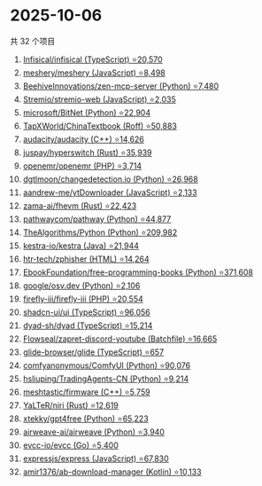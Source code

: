 # 2025-10-06

共 32 个项目

<!-- BEGIN GITHUB -->
<!-- 最后更新时间 2025-10-06 21:21:17 +0800 -->
1. [Infisical/infisical (TypeScript) ⭐20,570](https://github.com/Infisical/infisical)
1. [meshery/meshery (JavaScript) ⭐8,498](https://github.com/meshery/meshery)
1. [BeehiveInnovations/zen-mcp-server (Python) ⭐7,480](https://github.com/BeehiveInnovations/zen-mcp-server)
1. [Stremio/stremio-web (JavaScript) ⭐2,035](https://github.com/Stremio/stremio-web)
1. [microsoft/BitNet (Python) ⭐22,904](https://github.com/microsoft/BitNet)
1. [TapXWorld/ChinaTextbook (Roff) ⭐50,883](https://github.com/TapXWorld/ChinaTextbook)
1. [audacity/audacity (C++) ⭐14,626](https://github.com/audacity/audacity)
1. [juspay/hyperswitch (Rust) ⭐35,939](https://github.com/juspay/hyperswitch)
1. [openemr/openemr (PHP) ⭐3,714](https://github.com/openemr/openemr)
1. [dgtlmoon/changedetection.io (Python) ⭐26,968](https://github.com/dgtlmoon/changedetection.io)
1. [aandrew-me/ytDownloader (JavaScript) ⭐2,133](https://github.com/aandrew-me/ytDownloader)
1. [zama-ai/fhevm (Rust) ⭐22,423](https://github.com/zama-ai/fhevm)
1. [pathwaycom/pathway (Python) ⭐44,877](https://github.com/pathwaycom/pathway)
1. [TheAlgorithms/Python (Python) ⭐209,982](https://github.com/TheAlgorithms/Python)
1. [kestra-io/kestra (Java) ⭐21,944](https://github.com/kestra-io/kestra)
1. [htr-tech/zphisher (HTML) ⭐14,264](https://github.com/htr-tech/zphisher)
1. [EbookFoundation/free-programming-books (Python) ⭐371,608](https://github.com/EbookFoundation/free-programming-books)
1. [google/osv.dev (Python) ⭐2,106](https://github.com/google/osv.dev)
1. [firefly-iii/firefly-iii (PHP) ⭐20,554](https://github.com/firefly-iii/firefly-iii)
1. [shadcn-ui/ui (TypeScript) ⭐96,056](https://github.com/shadcn-ui/ui)
1. [dyad-sh/dyad (TypeScript) ⭐15,214](https://github.com/dyad-sh/dyad)
1. [Flowseal/zapret-discord-youtube (Batchfile) ⭐16,665](https://github.com/Flowseal/zapret-discord-youtube)
1. [glide-browser/glide (TypeScript) ⭐657](https://github.com/glide-browser/glide)
1. [comfyanonymous/ComfyUI (Python) ⭐90,076](https://github.com/comfyanonymous/ComfyUI)
1. [hsliuping/TradingAgents-CN (Python) ⭐9,214](https://github.com/hsliuping/TradingAgents-CN)
1. [meshtastic/firmware (C++) ⭐5,759](https://github.com/meshtastic/firmware)
1. [YaLTeR/niri (Rust) ⭐12,619](https://github.com/YaLTeR/niri)
1. [xtekky/gpt4free (Python) ⭐65,223](https://github.com/xtekky/gpt4free)
1. [airweave-ai/airweave (Python) ⭐3,940](https://github.com/airweave-ai/airweave)
1. [evcc-io/evcc (Go) ⭐5,400](https://github.com/evcc-io/evcc)
1. [expressjs/express (JavaScript) ⭐67,830](https://github.com/expressjs/express)
1. [amir1376/ab-download-manager (Kotlin) ⭐10,133](https://github.com/amir1376/ab-download-manager)
<!-- END GITHUB -->